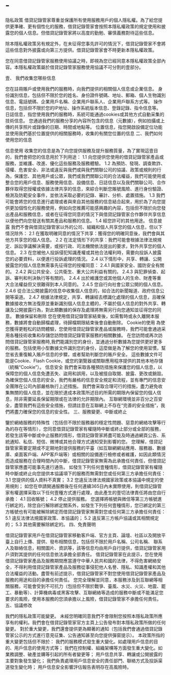 # -
隐私政策
借貸記錄管家尊重並保護所有使用服務用戶的個人隱私權。為了給您提供更準確、更有個性化的服務，借貸記錄管家會按照本隱私權政策的規定使用和披露您的個人信息。但借貸記錄管家將以高度的勤勉、審慎義務對待這些信息。

除本隱私權政策另有規定外，在未征得您事先許可的情況下，借貸記錄管家不會將這些信息對外披露或向第三方提供。借貸記錄管家會不時更新本隱私權政策。

您在同意借貸記錄管家服務使用協議之時，即視為您已經同意本隱私權政策全部內容。本隱私權政策屬於借貸記錄管家服務使用協議不可分割的壹部分。

壹、 我們收集您哪些信息

您在註冊賬戶或使用我們的服務時，向我們提供的相關個人信息或企業信息。
身份識別信息，包括但不限於您的姓名、身份證件號碼、地址、郵箱、個人生物識別信息、電話號碼、企業用戶名稱、企業用戶聯系人、企業用戶聯系方式等。
操作信息，包括但不限於您的IP地址、操作系統版本信息、登錄記錄、指令信息等。
日誌信息，指您使用我們的服務時，系統可能通過cookies或其他方式自動采集的技術信息。
您通過我們的服務分享的內容所包含的信息（元數據），例如拍攝或上傳的共享照片或錄像的日期、時間或地點等。
位置信息，指您開啟設備定位功能並使用我們基於位置提供的相關服務時，收集的有關您位置的信息
二、我們如何使用您的信息

信息使用
收集您的信息是為了向您提供服務及提升服務質量，為了實現這壹目的，我們會把您的信息用於下列用途：
1.1 向您提供您使用的借貸記錄管家產品或服務，並維護、改進、優化這些服務及服務體驗。
1.2 為預防、發現、調查欺詐、侵權、危害安全、非法或違反與我們或與我們關聯公司的協議、政策或規則的行為，保護您、其他用戶或公眾，我們或我們關聯公司的合法權益，我們可能使用或整合您的用戶信息、服務使用信息、設備信息、日誌信息以及我們關聯公司、合作夥伴取得您授權或依據法律共享的信息，來綜合判斷您賬號風險、進行身份驗證、檢測及防範安全事件，並依法采取必要的記錄、審計、分析、處置措施。
1.3 我們可能會將您的信息進行處理或者與來自其他服務的信息結合起來，用於為了向您提供更加個性化的服務使用，例如向您推薦可能感興趣的內容，包括但不限於向您發出產品和服務信息，或者在征得您同意的情況下與借貸記錄管家合作夥伴共享信息以便他們向您發送有關其產品和服務的信息。
1.4 經您許可的其他用途。
信息披露
我們不會與借貸記錄管家以外的公司、組織和個人共享您的個人信息，但以下情況除外：
2.1 在獲取明確同意的情況下共享：獲得您的明確同意後，我們會與其他方共享您的個人信息。
2.2 在法定情形下的共享：我們可能會根據法律法規規定、訴訟爭議解決需要，或按行政、司法機關依法提出的要求，對外共享您的個人信息。
2.3 在您被他人投訴侵犯知識產權或其他合法權利時，需要向投訴人披露您的必要資料，以便進行投訴處理的情況。
2.4 以下情形中，共享、轉讓、公開披露您的個人信息無需事先征得您的授權同意：
2.4.1 與國家安全、國防安全有關的。
2.4.2 與公共安全、公共衛生、重大公共利益有關的。
2.4.3 與犯罪偵查、起訴、審判和判決執行等有關的。
2.4.4 出於維護您或其他個人的生命、財產等重大合法權益但又很難得到本人同意的。
2.4.5 您自行向社會公眾公開的個人信息。
2.4.6 從合法公開披露的信息中收集個人信息的，如合法的新聞報道、政府信息公開等渠道。
2.4.7 根據法律規定，共享、轉讓經去標識化處理的個人信息，且確保數據接收方無法復原並重新識別個人信息主體的，不屬於個人信息的對外共享、轉讓及公開披露行為，對此類數據的保存及處理將無需另行向您通知並征得您的同意。
數據保留和刪除
您在使用借貸記錄管家結束後，如需暫時或永久離開本服務，數據將會自動歸檔處理，待歸檔期限結束後會自動刪除。
Cookie的使用
為使您獲得更輕松的訪問體驗，您使用借貸記錄管家產品或服務時，我們可能會通過采用各種技術收集和存儲您訪問借貸記錄管家服務的相關數據。
在您訪問或再次訪問借貸記錄管家服務時,我們能識別您的身份，並通過分析數據為您提供更好更多的服務。包括使用小型數據文件識別您的身份，這麼做是為了解您的使用習慣，幫您省去重復輸入賬戶信息的步驟，或者幫助判斷您的賬戶安全。
這些數據文件可能是Cookie、Flash Cookie，或您的瀏覽器或關聯應用程序提供的其他本地存儲（統稱“Cookie”）。
信息安全
我們會采取各種預防措施來保護您的個人信息，以保障您的個人信息免遭丟失、盜用和誤用，以及被擅自取閱、披露、更改或銷毀。為確保您個人信息的安全，我們有嚴格的信息安全規定和流程，並有專門的信息安全團隊在公司內部嚴格執行上述措施。
我們會采取合理可行的措施，盡力避免收集無關的個人信息，並在限於達成本政策所述目的所需的期限內保留您的個人信息，除非需要延長保留期限或在法律的允許期限內。
互聯網環境並非百分之百安全，盡管我們有這些安全措施，但請註意在互聯網上不存在“完善的安全措施”，我們將盡力確保您的信息的安全性。
三、服務變更、中斷或終止

鑒於網絡服務的特殊性（包括但不限於服務器的穩定性問題、惡意的網絡攻擊等行為的存在等情形），您同意借貸記錄管家有權隨時中斷或終止部分或全部的服務，若發生該等中斷或中止服務的情形，借貸記錄管家將盡可能及時通過網頁公告、系統通知、私信、短信、微博或其他合理方式通知受到影響的您。
您理解，借貸記錄管家需要定期或不定期地對提供服務的平臺（如互聯網網站應用、服務器、數據庫、桌面客戶端、APP客戶端等）或相關的設備進行檢修或者維護，如因此類情況而造成服務在合理時間內的中斷，借貸記錄管家無需為此承擔任何責任，但借貸記錄管家應盡可能事先進行通告。
如發生下列任何壹種情形，借貸記錄管家有權隨時中斷或終止向您提供本協議項下的服務而無需對您或任何第三方承擔任何責任：
3.1 您提供的個人資料不真實；
3.2 您違反法律法規國家政策或本協議中規定的使用規則；
如您在申請開通服務後在任何連續365日內未實際使用，則借貸記錄管家有權選擇采取以下任何壹種方式進行處理，由此產生的壹切法律責任將由您自行承擔：
4.1 回收賬號；
4.2 停止提供服務。
您選擇將帳號與微信等第三方帳號進行綁定的，除您自行解除綁定關系外，如發生下列任何壹種情形，您已綁定的第三方帳號也有可能被解除綁定而借貸記錄管家無需對您或任何第三方承擔任何責任：
5.1 違反法律法規國家政策、本協議的；
5.2 違反第三方帳戶協議或其相關規定的；
5.3 其他需要解除綁定的。
四、免責聲明

借貸記錄管家用戶在借貸記錄管家移動客戶端、官方主頁、論壇、社區以及開放平臺上自行上傳、提供、發布相關信息，包括但不限於用戶名稱、公司名稱、 聯系人及聯絡信息，相關圖片、資訊等，該等信息均由用戶自行提供，借貸記錄管家用戶須對其提供的任何信息依法承擔全部責任。
借貸記錄管家在此提示，您在使用借貸記錄管家產品及服務期間應當遵守中華人民共和國的法律，不得危害網絡安全，不得利用借貸記錄管家產品及服務從事侵犯他人名譽、隱私、知識產權和其他合法權益的活動。盡管有前述提示，借貸記錄管家不對您使用借貸記錄管家產品及服務的用途和目的承擔任何責任。
您完全理解並同意，本服務涉及到互聯網等相關服務，可能會受到不可抗力（包括但不限於戰爭、臺風、水災、火災、地震、罷工、暴動等）、計算機病毒或黑客攻擊、互聯網絡等造成的服務中斷或不能滿足您要求的風險，使用本服務的您須承擔以上風險，借貸記錄管家不承擔任何責任。
五、協議修改

我們的隱私政策可能變更。
未經您明確同意我們不會限制您按照本隱私政策所應享有的權利。我們會在借貸記錄管家官方主頁上公告發布對本隱私政策所做的任何變更。
對於重大變更，我們還會提供更為顯著的通知（包括我們會通過借貸記錄管家公示的方式進行意見征集、公告通知甚至向您提供彈窗提示）。
本政策所指的重大變更包括但不限於：
我們的服務模式發生重大變化。如處理用戶信息的目的、用戶信息的使用方式等；
我們在控制權、組織架構等方面發生重大變化。如業務調整、破產並購等引起的所有者變更等；
用戶信息共享、轉讓或公開披露的主要對象發生變化；
我們負責處理用戶信息安全的責任部門、聯絡方式及投訴渠道發生變化時；
用戶信息安全影響評估報告表明存在高風險時。
